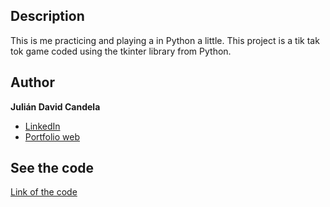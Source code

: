 ## Description

This is me practicing and playing a in Python a little. This project is a tik tak tok game coded using the tkinter library from Python.

## Author
**Julián David Candela**
* [LinkedIn](https://sites.google.com/view/juliandavidcandela/about-me)
* [Portfolio web](https://sites.google.com/view/juliandavidcandela/about-me)
  
## See the code
[Link of the code](putawetside)
